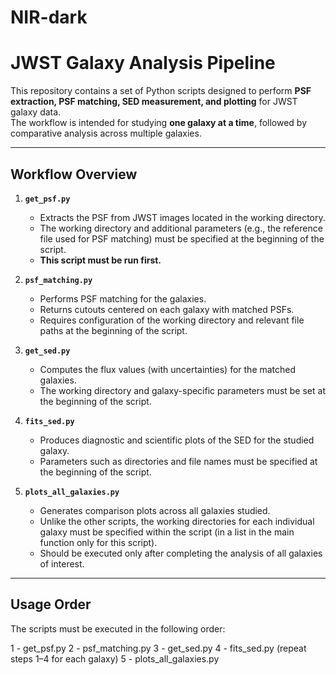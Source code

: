 # NIR-dark

# JWST Galaxy Analysis Pipeline

This repository contains a set of Python scripts designed to perform **PSF extraction, PSF matching, SED measurement, and plotting** for JWST galaxy data.  
The workflow is intended for studying **one galaxy at a time**, followed by comparative analysis across multiple galaxies.  

---

## Workflow Overview

1. **`get_psf.py`**  
   - Extracts the PSF from JWST images located in the working directory.  
   - The working directory and additional parameters (e.g., the reference file used for PSF matching) must be specified at the beginning of the script.  
   - **This script must be run first.**

2. **`psf_matching.py`**  
   - Performs PSF matching for the galaxies.  
   - Returns cutouts centered on each galaxy with matched PSFs.  
   - Requires configuration of the working directory and relevant file paths at the beginning of the script.

3. **`get_sed.py`**  
   - Computes the flux values (with uncertainties) for the matched galaxies.  
   - The working directory and galaxy-specific parameters must be set at the beginning of the script.

4. **`fits_sed.py`**  
   - Produces diagnostic and scientific plots of the SED for the studied galaxy.  
   - Parameters such as directories and file names must be specified at the beginning of the script.  

5. **`plots_all_galaxies.py`**  
   - Generates comparison plots across all galaxies studied.  
   - Unlike the other scripts, the working directories for each individual galaxy must be specified within the script (in a list in the main function only for this script).  
   - Should be executed only after completing the analysis of all galaxies of interest.

---

## Usage Order

The scripts must be executed in the following order:

1 - get_psf.py
2 - psf_matching.py
3 - get_sed.py
4 - fits_sed.py
(repeat steps 1–4 for each galaxy)
5 - plots_all_galaxies.py
